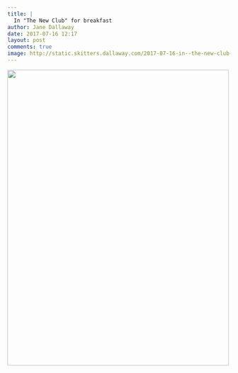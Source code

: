 ```yaml
---
title: |
  In "The New Club" for breakfast
author: Jane Dallaway
date: 2017-07-16 12:17
layout: post
comments: true
image: http://static.skitters.dallaway.com/2017-07-16-in--the-new-club--for-breakfast-thumb-1-IMG_7225.JPG
---
```


<div>
        <a href="http://static.skitters.dallaway.com/2017-07-16-in--the-new-club--for-breakfast-fullsize-1-IMG_7225.JPG">
          <img src="http://static.skitters.dallaway.com/2017-07-16-in--the-new-club--for-breakfast-thumb-1-IMG_7225.JPG" width="500" height="667"/>
        </a>
      </div>


  
      